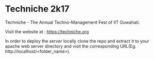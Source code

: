 # Techniche 2k17

Techniche - The Annual Techno-Management Fest of IIT Guwahati.

Visit the website at : https://techniche.org

In order to deploy the server locally clone the repo and extract it to your apache web server directory and visit the corresponding URL(Eg. http://localhost/<folder_name>).
